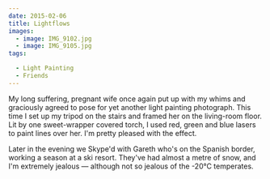 ```yaml
---
date: 2015-02-06
title: Lightflows
images:
  - image: IMG_9102.jpg
  - image: IMG_9105.jpg
tags:

  - Light Painting
  - Friends
---
```

My long suffering, pregnant wife once again put up with my whims and graciously agreed to pose for yet another light painting photograph. This time I set up my tripod on the stairs and framed her on the living-room floor. Lit by one sweet-wrapper covered torch, I used red, green and blue lasers to paint lines over her. I'm pretty pleased with the effect.

Later in the evening we Skype'd with Gareth who's on the Spanish border, working a season at a ski resort. They've had almost a metre of snow, and I'm extremely jealous — although not so jealous of the -20°C temperates. 